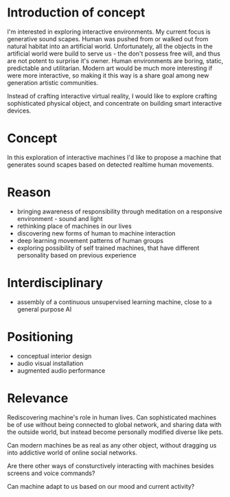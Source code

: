 # Introduction of concept

I'm interested in exploring interactive environments. My current focus is generative sound scapes.
Human was pushed from or walked out from natural habitat into an artificial world.
Unfortunately, all the objects in the artificial world were build to serve us - the don't possess free will, and thus are not potent to surprise it's owner.
Human environments are boring, static, predictable and utilitarian.
Modern art would be much more interesting if were more interactive, so making it this way is a share goal among new generation artistic communities.

Instead of crafting interactive virtual reality, I would like to explore crafting sophisticated physical object, and concentrate on building smart interactive devices.

# Concept
In this exploration of interactive machines I'd like to propose a machine that generates sound scapes based on detected realtime human movements.

# Reason
- bringing awareness of responsibility through meditation on a responsive environment - sound and light
- rethinking place of machines in our lives
- discovering new forms of human to machine interaction
- deep learning movement patterns of human groups 
- exploring possibility of self trained machines, that have different personality based on previous experience


# Interdisciplinary
- assembly of a continuous unsupervised learning machine, close to a general purpose AI

# Positioning
- conceptual interior design
- audio visual installation
- augmented audio performance

# Relevance
Rediscovering machine's role in human lives. Can sophisticated machines be of use without being connected to global network, and sharing data with the outside world, but instead become personally modified diverse like pets.

Can modern machines be as real as any other object, without dragging us into addictive world of online social networks.

Are there other ways of consturctively interacting with machines besides screens and voice commands?

Can machine adapt to us based on our mood and current activity?



